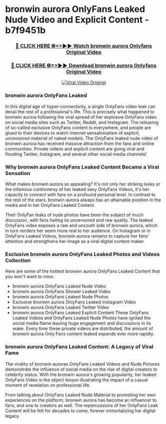 # bronwin aurora OnlyFans Leaked Nude Video and Explicit Content - b7f9451b

<div align="center">

### [🔴 CLICK HERE 🌐==►► Watch bronwin aurora Onlyfans Original Video](https://aff.leakpic.com/?utm_medium=9dac6e3e92780789e695eb65dc45befdb20081c8&utm_campaign=Link_for_leakpic_com)

### [🔴 CLICK HERE 🌐==►► Download bronwin aurora Onlyfans Original Video](https://aff.leakpic.com/?utm_medium=9dac6e3e92780789e695eb65dc45befdb20081c8&utm_campaign=Link_for_leakpic_com)

[![Viral Video Original](https://i.ibb.co.com/xMMVF88/686577567.gif)](https://aff.leakpic.com/?utm_medium=9dac6e3e92780789e695eb65dc45befdb20081c8&utm_campaign=Link_for_leakpic_com)

</div>

### bronwin aurora OnlyFans Leaked
In this digital age of hyper-connectivity, a single OnlyFans video leak can derail the rest of a professional's life. This is precisely what happened to bronwin aurora following the viral spread of her explosive OnlyFans video on social media sites such as Twitter, Reddit, and Instagram. The releasing of so-called exclusive OnlyFans content is everywhere, and people are glued to their devices to watch internet sensationalism of explicit, uncensored material of naked models. 
The OnlyFans leaked nude video of bronwin aurora has received massive attraction from the fans and online communities. Private videos and explicit content are going viral and flooding Twitter, Instagram, and several other social media channels!

### Why bronwin aurora OnlyFans Leaked Content Became a Viral Sensation
What makes bronwin aurora so appealing? It's not only her striking looks or the infamous controversy of her leaked sexy OnlyFans Videos, it's her capacity to connect with fans on a profound personal level. In contrast to the rest of the stars, bronwin aurora always has an attainable position in the media and in her OnlyFans Leaked Content.

Their OnlyFan leaks of nude photos have been the subject of much discussion, with fans hailing its uncensored and raw quality. The leaked OnlyFans video exposes a raw and uncouth side of bronwin aurora, which in turn renders her seem more real to her audience. On Instagram or in OnlyFans Leaked Videos, bronwin aurora remains to capture her fans' attention and strengthens her image as a viral digital content maker.

### Exclusive bronwin aurora OnlyFans Leaked Photos and Videos Collection
Here are some of the hottest bronwin aurora OnlyFans Leaked Content that you won't want to miss:
- bronwin aurora OnlyFans Leaked Nude Video
- bronwin aurora OnlyFans Shower Leaked Video
- bronwin aurora OnlyFans Leaked Nude Photos
- Exclusive bronwin aurora OnlyFans Leaked Instagram Video
- bronwin aurora OnlyFans Leaked Twitter Video
- bronwin aurora OnlyFans Leaked Explicit Content
These OnlyFans Leaked Videos and OnlyFans Leaked Nude Photos have ignited the social media flame leaving huge engagement and discussions in its wake. Every time these private videos are distributed, the amount of bronwin aurora Only Fans content leaked expands ever more rapidly.

### bronwin aurora OnlyFans Leaked Content: A Legacy of Viral Fame
The virality of bronwin auroras OnlyFans Leaked Videos and Nude Pictures demonstrate the influence of social media on the rise of digital creators to celebrity status. With the bronwin aurora's growing popularity, her leaked OnlyFans Video is the object lesson illustrating the impact of a casual moment of revelation on professional life.

From talking about OnlyFans Leaked Nude Material to promoting her own experiences on the platform, bronwin aurora has become an influencer to fans, and one to creators as well. The repercussions of her OnlyFans Leak Content will be felt for decades to come, forever immortalizing her digital legacy.
